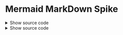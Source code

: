 # Mermaid MarkDown Spike


<div class="mermaid" id="flowchart_mmd">
  <details>
    <summary>Show source code</summary>
```mermaid
    sequenceDiagram
    Alice->>John: Hello John, how are you?
    loop Healthcheck
        John->>John: Fight against hypochondria
    end
    Note right of John: Rational thoughts!
    John-->>Alice: Great!
    John->>Bob: How about you?
    Bob-->>John: Jolly good!
```    
  </details>
</div>


<div class="mermaid" id="flowchart_mmd">
  <details>
    <summary>Show source code</summary>
```mermaid
    sequenceDiagram
    Alice->>John: Go away!
    loop Healthcheck
        John->>John: Fight against hypochondria
    end
    Note right of John: Rational thoughts!
    John-->>Alice: Great!
    John->>Bob: How about you?
    Bob-->>John: Jolly good!
```    
  </details>
</div>
